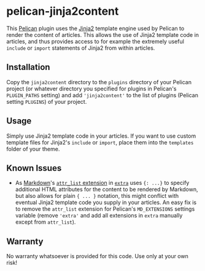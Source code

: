 pelican-jinja2content
=====================

This [Pelican](https://github.com/getpelican/pelican) plugin uses the [Jinja2](https://github.com/mitsuhiko/jinja2) template engine used by Pelican to render the content of articles.
This allows the use of Jinja2 template code in articles, and thus provides access to for example the extremely useful `include` or `import` statements of Jinja2 from within articles.

Installation
------------

Copy the `jinja2content` directory to the `plugins` directory of your Pelican project (or whatever directory you specified for plugins in Pelican's `PLUGIN_PATHS` setting) and add
`'jinja2content'` to the list of plugins (Pelican setting `PLUGINS`) of your project.

Usage
-----

Simply use Jinja2 template code in your articles. If you want to use custom template files for Jinja2's `include` or `import`, place them into the `templates` folder of your theme.

Known Issues
------------

* As [Markdown](https://github.com/waylan/Python-Markdown)'s [`attr_list` extension](https://pythonhosted.org/Markdown/extensions/attr_list.html) in 
[`extra`](https://pythonhosted.org/Markdown/extensions/extra.html) uses `{: ...}` to specify additional HTML attributes for the content to be rendered by Markdown, but also allows for plain `{ ... }` 
notation, this might conflict with eventual Jinja2 template code you supply in your articles. An easy fix is to remove the `attr_list` extension for Pelican's `MD_EXTENSIONS` settings variable (remove 
`'extra'` and add all extensions in `extra` manually except from `attr_list`).

Warranty
--------

No warranty whatsoever is provided for this code. Use only at your own risk!
